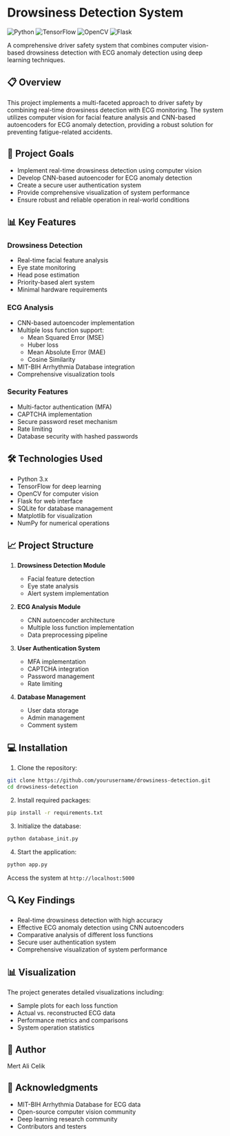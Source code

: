 # Drowsiness Detection System

![Python](https://img.shields.io/badge/Python-3.x-blue)
![TensorFlow](https://img.shields.io/badge/TensorFlow-2.x-orange)
![OpenCV](https://img.shields.io/badge/OpenCV-4.x-green)
![Flask](https://img.shields.io/badge/Flask-2.x-lightgrey)

A comprehensive driver safety system that combines computer vision-based drowsiness detection with ECG anomaly detection using deep learning techniques.

## 📋 Overview

This project implements a multi-faceted approach to driver safety by combining real-time drowsiness detection with ECG monitoring. The system utilizes computer vision for facial feature analysis and CNN-based autoencoders for ECG anomaly detection, providing a robust solution for preventing fatigue-related accidents.

## 🎯 Project Goals

- Implement real-time drowsiness detection using computer vision
- Develop CNN-based autoencoder for ECG anomaly detection
- Create a secure user authentication system
- Provide comprehensive visualization of system performance
- Ensure robust and reliable operation in real-world conditions

## 📊 Key Features

### Drowsiness Detection
- Real-time facial feature analysis
- Eye state monitoring
- Head pose estimation
- Priority-based alert system
- Minimal hardware requirements

### ECG Analysis
- CNN-based autoencoder implementation
- Multiple loss function support:
  - Mean Squared Error (MSE)
  - Huber loss
  - Mean Absolute Error (MAE)
  - Cosine Similarity
- MIT-BIH Arrhythmia Database integration
- Comprehensive visualization tools

### Security Features
- Multi-factor authentication (MFA)
- CAPTCHA implementation
- Secure password reset mechanism
- Rate limiting
- Database security with hashed passwords

## 🛠️ Technologies Used

- Python 3.x
- TensorFlow for deep learning
- OpenCV for computer vision
- Flask for web interface
- SQLite for database management
- Matplotlib for visualization
- NumPy for numerical operations

## 📈 Project Structure

1. **Drowsiness Detection Module**
   - Facial feature detection
   - Eye state analysis
   - Alert system implementation

2. **ECG Analysis Module**
   - CNN autoencoder architecture
   - Multiple loss function implementation
   - Data preprocessing pipeline

3. **User Authentication System**
   - MFA implementation
   - CAPTCHA integration
   - Password management
   - Rate limiting

4. **Database Management**
   - User data storage
   - Admin management
   - Comment system

## 💻 Installation

1. Clone the repository:
```bash
git clone https://github.com/yourusername/drowsiness-detection.git
cd drowsiness-detection
```

2. Install required packages:
```bash
pip install -r requirements.txt
```

3. Initialize the database:
```bash
python database_init.py
```

4. Start the application:
```bash
python app.py
```

Access the system at `http://localhost:5000`

## 🔍 Key Findings

- Real-time drowsiness detection with high accuracy
- Effective ECG anomaly detection using CNN autoencoders
- Comparative analysis of different loss functions
- Secure user authentication system
- Comprehensive visualization of system performance

## 📊 Visualization

The project generates detailed visualizations including:
- Sample plots for each loss function
- Actual vs. reconstructed ECG data
- Performance metrics and comparisons
- System operation statistics

## 👤 Author

Mert Ali Celik

## 🙏 Acknowledgments

- MIT-BIH Arrhythmia Database for ECG data
- Open-source computer vision community
- Deep learning research community
- Contributors and testers
